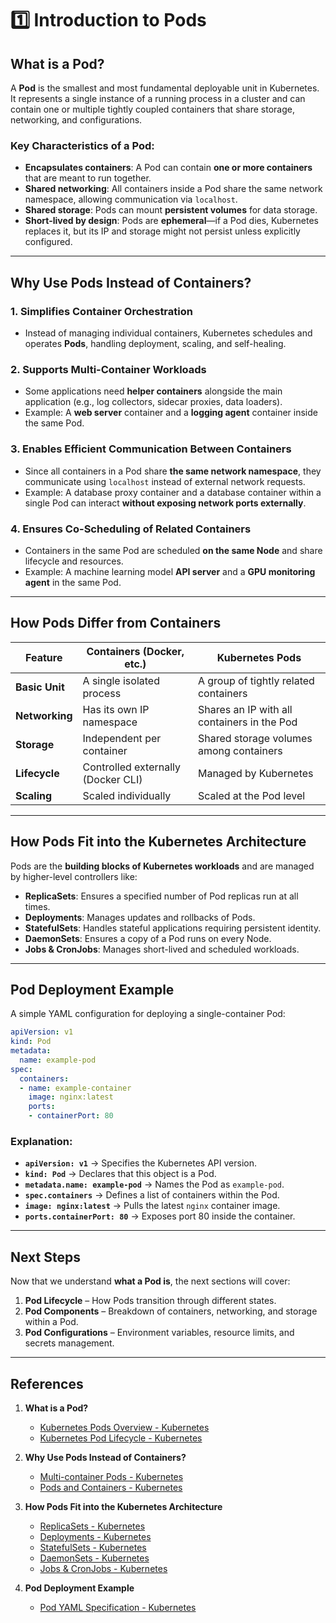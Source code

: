 # 1️⃣ Introduction to Pods

## **What is a Pod?**
A **Pod** is the smallest and most fundamental deployable unit in Kubernetes. It represents a single instance of a running process in a cluster and can contain one or multiple tightly coupled containers that share storage, networking, and configurations.

### **Key Characteristics of a Pod:**
- **Encapsulates containers**: A Pod can contain **one or more containers** that are meant to run together.
- **Shared networking**: All containers inside a Pod share the same network namespace, allowing communication via `localhost`.
- **Shared storage**: Pods can mount **persistent volumes** for data storage.
- **Short-lived by design**: Pods are **ephemeral**—if a Pod dies, Kubernetes replaces it, but its IP and storage might not persist unless explicitly configured.

---

## **Why Use Pods Instead of Containers?**
### **1. Simplifies Container Orchestration**
- Instead of managing individual containers, Kubernetes schedules and operates **Pods**, handling deployment, scaling, and self-healing.

### **2. Supports Multi-Container Workloads**
- Some applications need **helper containers** alongside the main application (e.g., log collectors, sidecar proxies, data loaders).
- Example: A **web server** container and a **logging agent** container inside the same Pod.

### **3. Enables Efficient Communication Between Containers**
- Since all containers in a Pod share **the same network namespace**, they communicate using `localhost` instead of external network requests.
- Example: A database proxy container and a database container within a single Pod can interact **without exposing network ports externally**.

### **4. Ensures Co-Scheduling of Related Containers**
- Containers in the same Pod are scheduled **on the same Node** and share lifecycle and resources.
- Example: A machine learning model **API server** and a **GPU monitoring agent** in the same Pod.

---

## **How Pods Differ from Containers**
| Feature         | Containers (Docker, etc.)          | Kubernetes Pods                             |
|-----------------|------------------------------------|---------------------------------------------|
| **Basic Unit**  | A single isolated process          | A group of tightly related containers       |
| **Networking**  | Has its own IP namespace           | Shares an IP with all containers in the Pod |
| **Storage**     | Independent per container          | Shared storage volumes among containers     |
| **Lifecycle**   | Controlled externally (Docker CLI) | Managed by Kubernetes                       |
| **Scaling**     | Scaled individually                | Scaled at the Pod level                     |

---

## **How Pods Fit into the Kubernetes Architecture**
Pods are the **building blocks of Kubernetes workloads** and are managed by higher-level controllers like:
- **ReplicaSets**: Ensures a specified number of Pod replicas run at all times.
- **Deployments**: Manages updates and rollbacks of Pods.
- **StatefulSets**: Handles stateful applications requiring persistent identity.
- **DaemonSets**: Ensures a copy of a Pod runs on every Node.
- **Jobs & CronJobs**: Manages short-lived and scheduled workloads.

---

## **Pod Deployment Example**
A simple YAML configuration for deploying a single-container Pod:

```yaml
apiVersion: v1
kind: Pod
metadata:
  name: example-pod
spec:
  containers:
  - name: example-container
    image: nginx:latest
    ports:
    - containerPort: 80
```

### **Explanation:**
- **`apiVersion: v1`** → Specifies the Kubernetes API version.
- **`kind: Pod`** → Declares that this object is a Pod.
- **`metadata.name: example-pod`** → Names the Pod as `example-pod`.
- **`spec.containers`** → Defines a list of containers within the Pod.
- **`image: nginx:latest`** → Pulls the latest `nginx` container image.
- **`ports.containerPort: 80`** → Exposes port 80 inside the container.

---

## **Next Steps**
Now that we understand **what a Pod is**, the next sections will cover:
1. **Pod Lifecycle** – How Pods transition through different states.
2. **Pod Components** – Breakdown of containers, networking, and storage within a Pod.
3. **Pod Configurations** – Environment variables, resource limits, and secrets management.

---

## **References**

1. **What is a Pod?**
   - [Kubernetes Pods Overview - Kubernetes](https://kubernetes.io/docs/concepts/workloads/pods/)
   - [Kubernetes Pod Lifecycle - Kubernetes](https://kubernetes.io/docs/concepts/workloads/pods/pod-lifecycle/)

2. **Why Use Pods Instead of Containers?**
   - [Multi-container Pods - Kubernetes](https://kubernetes.io/docs/concepts/workloads/pods/#multi-container-pods)
   - [Pods and Containers - Kubernetes](https://kubernetes.io/docs/concepts/workloads/pods/#pods-vs-containers)

3. **How Pods Fit into the Kubernetes Architecture**
   - [ReplicaSets - Kubernetes](https://kubernetes.io/docs/concepts/workloads/controllers/replicaset/)
   - [Deployments - Kubernetes](https://kubernetes.io/docs/concepts/workloads/controllers/deployment/)
   - [StatefulSets - Kubernetes](https://kubernetes.io/docs/concepts/workloads/controllers/statefulset/)
   - [DaemonSets - Kubernetes](https://kubernetes.io/docs/concepts/workloads/controllers/daemonset/)
   - [Jobs & CronJobs - Kubernetes](https://kubernetes.io/docs/concepts/workloads/controllers/job/)

4. **Pod Deployment Example**
   - [Pod YAML Specification - Kubernetes](https://kubernetes.io/docs/reference/generated/kubernetes-api/v1.21/#pod-v1-core)

